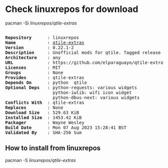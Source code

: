 # Check linuxrepos for download

pacman -Si *linuxrepos/qtile-extras*

<div class="highlight"><pre class="highlight"><text>
<b>Repository</b>      : linuxrepos
<b>Name</b>            : <a href="../../x86_64/qtile-extras-0.22.1-2-any.pkg.tar.zst">qtile-extras</a>
<b>Version</b>         : 0.22.1-2
<b>Description</b>     : Unofficial mods for qtile. Tagged release to match stable qtile releases.
<b>Architecture</b>    : any
<b>URL</b>             : https://github.com/elparaguayo/qtile-extras.git
<b>Licenses</b>        : MIT
<b>Groups</b>          : None
<b>Provides</b>        : qtile-extras
<b>Depends On</b>      : python  qtile
<b>Optional Deps</b>   : python-requests: various widgets
                  python-iwlib: wifi icon widget
                  python-dbus-next: various widgets
<b>Conflicts With</b>  : qtile-extras
<b>Replaces</b>        : None
<b>Download Size</b>   : 529.63 KiB
<b>Installed Size</b>  : 1453.42 KiB
<b>Packager</b>        : Wayne Wesley <wayne6324@gmail.com>
<b>Build Date</b>      : Mon 07 Aug 2023 15:28:41 BST
<b>Validated By</b>    : SHA-256 Sum
</text></pre></div>

## How to install from linuxrepos

pacman -S *linuxrepos/qtile-extras*
